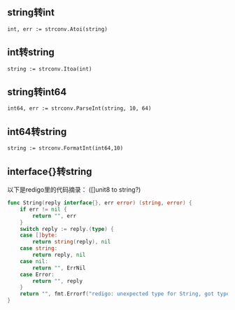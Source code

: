 ## string转int
```
int, err := strconv.Atoi(string)
```

## int转string
```
string := strconv.Itoa(int)
```

## string转int64
```
int64, err := strconv.ParseInt(string, 10, 64)
```

## int64转string
```
string := strconv.FormatInt(int64,10)
```

## interface{}转string
以下是redigo里的代码摘录：
([]unit8 to string?)
```go
func String(reply interface{}, err error) (string, error) {
	if err != nil {
		return "", err
	}
	switch reply := reply.(type) {
	case []byte:
		return string(reply), nil
	case string:
		return reply, nil
	case nil:
		return "", ErrNil
	case Error:
		return "", reply
	}
	return "", fmt.Errorf("redigo: unexpected type for String, got type %T", reply)
}
```

